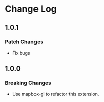 # Change Log

## 1.0.1

### Patch Changes

- Fix bugs

## 1.0.0

### Breaking Changes

- Use mapbox-gl to refactor this extension.
